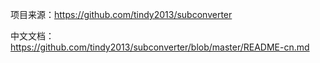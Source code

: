 项目来源：https://github.com/tindy2013/subconverter

中文文档：https://github.com/tindy2013/subconverter/blob/master/README-cn.md

